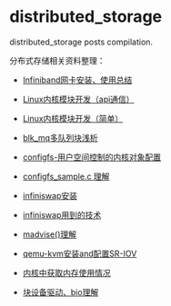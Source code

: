 # distributed_storage
distributed_storage posts compilation.

分布式存储相关资料整理：


- [Infiniband网卡安装、使用总结](https://github.com/sctb512/distributed_storage/blob/master/files/Infiniband网卡安装、使用总结.md)

- [Linux内核模块开发（api通信）](https://github.com/sctb512/distributed_storage/blob/master/files/Linux内核模块开发（api通信）.md)

- [Linux内核模块开发（简单）](https://github.com/sctb512/distributed_storage/blob/master/files/Linux内核模块开发（简单）.md)

- [blk_mq多队列块浅析](https://github.com/sctb512/distributed_storage/blob/master/files/blk_mq多队列块浅析.md)

- [configfs-用户空间控制的内核对象配置](https://github.com/sctb512/distributed_storage/blob/master/files/configfs-用户空间控制的内核对象配置.md)

- [configfs_sample.c 理解](https://github.com/sctb512/distributed_storage/blob/master/files/configfs_sample.c%20理解.md)

- [infiniswap安装](https://github.com/sctb512/distributed_storage/blob/master/files/infiniswap安装.md)

- [infiniswap用到的技术](https://github.com/sctb512/distributed_storage/blob/master/files/infiniswap用到的技术.md)

- [madvise()理解](https://github.com/sctb512/distributed_storage/blob/master/files/madvise()理解.md)

- [qemu-kvm安装and配置SR-IOV](https://github.com/sctb512/distributed_storage/blob/master/files/qemu-kvm安装and配置SR-IOV.md)

- [内核中获取内存使用情况](https://github.com/sctb512/distributed_storage/blob/master/files/内核中获取内存使用情况.md)

- [块设备驱动、bio理解](https://github.com/sctb512/distributed_storage/blob/master/files/块设备驱动、bio理解.md)

